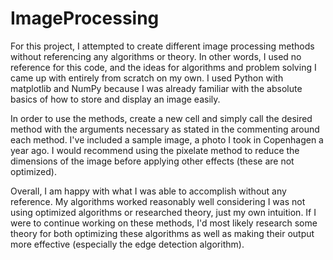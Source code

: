 # ImageProcessing

For this project, I attempted to create different image processing methods without referencing any algorithms or theory. In other words, I used no reference for this code, and the ideas for algorithms and problem solving I came up with entirely from scratch on my own. I used Python with matplotlib and NumPy because I was already familiar with the absolute basics of how to store and display an image easily. 

In order to use the methods, create a new cell and simply call the desired method with the arguments necessary as stated in the commenting around each method. I've included a sample image, a photo I took in Copenhagen a year ago. I would recommend using the pixelate method to reduce the dimensions of the image before applying other effects (these are not optimized). 

Overall, I am happy with what I was able to accomplish without any reference. My algorithms worked reasonably well considering I was not using optimized algorithms or researched theory, just my own intuition. If I were to continue working on these methods, I'd most likely research some theory for both optimizing these algorithms as well as making their output more effective (especially the edge detection algorithm). 
